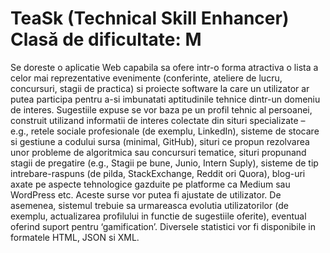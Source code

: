 # TeaSk (Technical Skill Enhancer) Clasă de dificultate: M

Se doreste o aplicatie Web capabila sa ofere intr-o forma atractiva o lista a celor mai reprezentative evenimente (conferinte, ateliere de lucru, concursuri, stagii de practica) si proiecte software la care un utilizator ar putea participa pentru a-si imbunatati aptitudinile tehnice dintr-un domeniu de interes. Sugestiile expuse se vor baza pe un profil tehnic al persoanei, construit utilizand informatii de interes colectate din situri specializate – e.g., retele sociale profesionale (de exemplu, LinkedIn), sisteme de stocare si gestiune a codului sursa (minimal, GitHub), situri ce propun rezolvarea unor probleme de algoritmica sau concursuri tematice, situri propunand stagii de pregatire (e.g., Stagii pe bune, Junio, Intern Suply), sisteme de tip intrebare-raspuns (de pilda, StackExchange, Reddit ori Quora), blog-uri axate pe aspecte tehnologice gazduite pe platforme ca Medium sau WordPress etc. Aceste surse vor putea fi ajustate de utilizator. De asemenea, sistemul trebuie sa urmareasca evolutia utilizatorilor (de exemplu, actualizarea profilului in functie de sugestiile oferite), eventual oferind suport pentru ‘gamification’. Diversele statistici vor fi disponibile in formatele HTML, JSON si XML.
